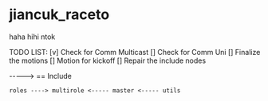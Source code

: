 # jiancuk_raceto
haha hihi ntok


TODO LIST:
[v]     Check for Comm Multicast 
[]      Check for Comm Uni
[]      Finalize the motions
[]      Motion for kickoff
[]      Repair the include nodes

-----> == Include

    roles ----> multirole <----- master <----- utils